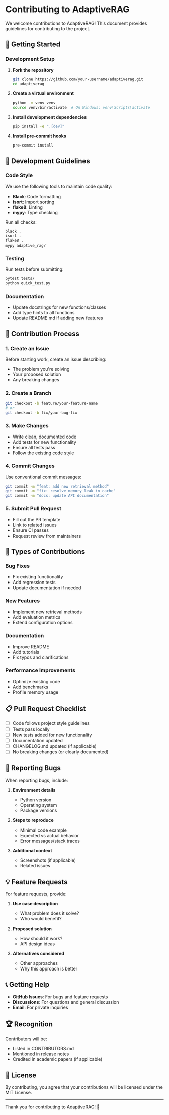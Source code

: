 # Contributing to AdaptiveRAG

We welcome contributions to AdaptiveRAG! This document provides guidelines for contributing to the project.

## 🚀 Getting Started

### Development Setup

1. **Fork the repository**
   ```bash
   git clone https://github.com/your-username/adaptiverag.git
   cd adaptiverag
   ```

2. **Create a virtual environment**
   ```bash
   python -m venv venv
   source venv/bin/activate  # On Windows: venv\Scripts\activate
   ```

3. **Install development dependencies**
   ```bash
   pip install -e ".[dev]"
   ```

4. **Install pre-commit hooks**
   ```bash
   pre-commit install
   ```

## 📝 Development Guidelines

### Code Style

We use the following tools to maintain code quality:

- **Black**: Code formatting
- **isort**: Import sorting
- **flake8**: Linting
- **mypy**: Type checking

Run all checks:
```bash
black .
isort .
flake8 .
mypy adaptive_rag/
```

### Testing

Run tests before submitting:
```bash
pytest tests/
python quick_test.py
```

### Documentation

- Update docstrings for new functions/classes
- Add type hints to all functions
- Update README.md if adding new features

## 🔄 Contribution Process

### 1. Create an Issue

Before starting work, create an issue describing:
- The problem you're solving
- Your proposed solution
- Any breaking changes

### 2. Create a Branch

```bash
git checkout -b feature/your-feature-name
# or
git checkout -b fix/your-bug-fix
```

### 3. Make Changes

- Write clean, documented code
- Add tests for new functionality
- Ensure all tests pass
- Follow the existing code style

### 4. Commit Changes

Use conventional commit messages:
```bash
git commit -m "feat: add new retrieval method"
git commit -m "fix: resolve memory leak in cache"
git commit -m "docs: update API documentation"
```

### 5. Submit Pull Request

- Fill out the PR template
- Link to related issues
- Ensure CI passes
- Request review from maintainers

## 🧪 Types of Contributions

### Bug Fixes
- Fix existing functionality
- Add regression tests
- Update documentation if needed

### New Features
- Implement new retrieval methods
- Add evaluation metrics
- Extend configuration options

### Documentation
- Improve README
- Add tutorials
- Fix typos and clarifications

### Performance Improvements
- Optimize existing code
- Add benchmarks
- Profile memory usage

## 📋 Pull Request Checklist

- [ ] Code follows project style guidelines
- [ ] Tests pass locally
- [ ] New tests added for new functionality
- [ ] Documentation updated
- [ ] CHANGELOG.md updated (if applicable)
- [ ] No breaking changes (or clearly documented)

## 🐛 Reporting Bugs

When reporting bugs, include:

1. **Environment details**
   - Python version
   - Operating system
   - Package versions

2. **Steps to reproduce**
   - Minimal code example
   - Expected vs actual behavior
   - Error messages/stack traces

3. **Additional context**
   - Screenshots (if applicable)
   - Related issues

## 💡 Feature Requests

For feature requests, provide:

1. **Use case description**
   - What problem does it solve?
   - Who would benefit?

2. **Proposed solution**
   - How should it work?
   - API design ideas

3. **Alternatives considered**
   - Other approaches
   - Why this approach is better

## 📞 Getting Help

- **GitHub Issues**: For bugs and feature requests
- **Discussions**: For questions and general discussion
- **Email**: For private inquiries

## 🏆 Recognition

Contributors will be:
- Listed in CONTRIBUTORS.md
- Mentioned in release notes
- Credited in academic papers (if applicable)

## 📄 License

By contributing, you agree that your contributions will be licensed under the MIT License.

---

Thank you for contributing to AdaptiveRAG! 🎉
